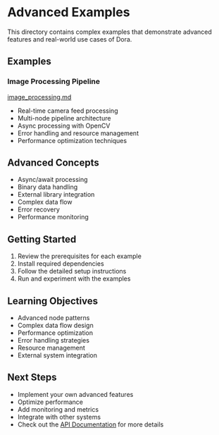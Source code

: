 # Advanced Examples

This directory contains complex examples that demonstrate advanced features and real-world use cases of Dora.

## Examples

### Image Processing Pipeline
[image_processing.md](image_processing.md)
- Real-time camera feed processing
- Multi-node pipeline architecture
- Async processing with OpenCV
- Error handling and resource management
- Performance optimization techniques

## Advanced Concepts
- Async/await processing
- Binary data handling
- External library integration
- Complex data flow
- Error recovery
- Performance monitoring

## Getting Started
1. Review the prerequisites for each example
2. Install required dependencies
3. Follow the detailed setup instructions
4. Run and experiment with the examples

## Learning Objectives
- Advanced node patterns
- Complex data flow design
- Performance optimization
- Error handling strategies
- Resource management
- External system integration

## Next Steps
- Implement your own advanced features
- Optimize performance
- Add monitoring and metrics
- Integrate with other systems
- Check out the [API Documentation](../../api/README.md) for more details 